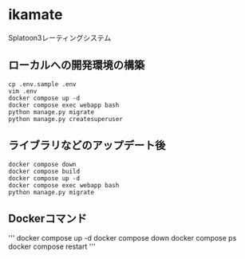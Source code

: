 # ikamate
Splatoon3レーティングシステム


## ローカルへの開発環境の構築

```
cp .env.sample .env
vim .env
docker compose up -d
docker compose exec webapp bash
python manage.py migrate
python manage.py createsuperuser
```

## ライブラリなどのアップデート後
```
docker compose down
docker compose build
docker compose up -d
docker compose exec webapp bash
python manage.py migrate
```

## Dockerコマンド
'''
docker compose up -d
docker compose down
docker compose ps
docker compose restart
'''
